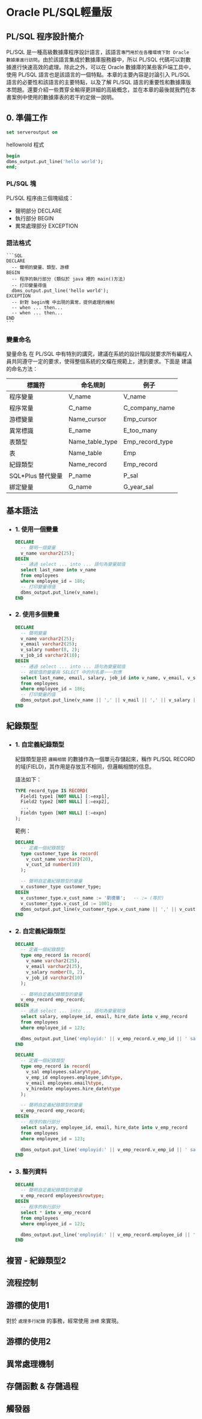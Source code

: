 # Oracle PL/SQL輕量版

## PL/SQL 程序設計簡介
  PL/SQL 是一種高級數據庫程序設計語言，該語言`專門用於在各種環境下對 Oracle 數據庫進行訪問`。由於該語言集成於數據庫服務器中，所以 PL/SQL 代碼可以對數據進行快速高效的處理。除此之外，可以在 Oracle 數據庫的某些客戶端工具中，使用 PL/SQL 語言也是該語言的一個特點。本章的主要內容是討論引入 PL/SQL 語言的必要性和該語言的主要特點，以及了解 PL/SQL 語言的重要性和數據庫版本問題。還要介紹一些貫穿全輸得更詳細的高級概念，並在本章的最後就我們在本書案例中使用的數據庫表的若干約定做一說明。

## 0. 準備工作
  ```SQL
  set serveroutput on
  ```
  hellowrold 程式
  ```SQL
  begin
  dbms_output.put_line('hello world');
  end;
  ```

  ### PL/SQL 塊
  PL/SQL 程序由三個塊組成：
  - 聲明部分 DECLARE
  - 執行部分 BEGIN
  - 異常處理部分 EXCEPTION

  ### 語法格式
    ```SQL
    DECLARE
      -- 聲明的變量、類型、游標
    BEGIN
      -- 程序的執行部分 (類似於 java 裡的 main()方法)
      -- 打印變量得值
      dbms_output.put_line('hello world');
    EXCEPTION
      -- 針對 begin塊 中出現的異常，提供處理的機制
      -- when ... then...
      -- when ... then...
    END
    ```

  ### 變量命名
  變量命名 在 PL/SQL 中有特別的講究，建議在系統的設計階段就要求所有編程人員共同遵守一定的要求，使得整個系統的文檔在規範上，達到要求。下面是 建議的命名方法：

  | 標識符            | 命名規則         | 例子            |
  |------------------|-----------------|-----------------|
  | 程序變量          | V_name          | V_name          |
  | 程序常量          | C_name          | C_company_name  |
  | 游標變量          | Name_cursor     | Emp_cursor      |
  | 異常標識          | E_name          | E_too_many      |
  | 表類型            | Name_table_type | Emp_record_type |
  | 表               | Name_table      | Emp             |
  | 紀錄類型          | Name_record     | Emp_record      |
  | SQL*Plus 替代變量 | P_name          | P_sal           |
  | 綁定變量          | G_name          | G_year_sal      |

## 基本語法
  - ### 1. 使用一個變量
    ```SQL
    DECLARE
      -- 聲明一個變量
      v_name varchar2(25);
    BEGIN
      -- 通過 select ... into ... 語句為變量賦值
      select last_name into v_name
      from employees
      where employee_id = 186;
      -- 打印變量得值
      dbms_output.put_line(v_name);
    END
    ```

  - ### 2. 使用多個變量
    ```SQL
    DECLARE
      -- 聲明變量
      v_name varchar2(25);
      v_email varchar2(25);
      v_salary number(8, 2);
      v_job_id varchar2(10);
    BEGIN
      -- 通過 select ... into ... 語句為變量賦值
      -- 被賦值的變量與 SELECT 中的列名要一一對應
      select last_name, email, salary, job_id into v_name, v_email, v_salary, v_job_id
      from employees
      where employee_id = 186;
      -- 打印變量的值
      dbms_output.put_line(v_name || ',' || v_mail || ',' || v_salary || ',' || v_job_id);
    END
    ```

## 紀錄類型
  - ### 1. 自定義紀錄類型
    紀錄類型是把 `邏輯相關` 的數據作為一個單元存儲起來，稱作 PL/SQL RECORD 的域(FIELD)，其作用是存放互不相同，但邏輯相關的信息。

    語法如下：
    ```SQL
    TYPE record_type IS RECORD(
      Field1 type1 [NOT NULL] [:=exp1],
      Field2 type2 [NOT NULL] [:=exp2],
      ...
      Fieldn typen [NOT NULL] [:=expn]
    );
    ```

    範例：
    ```SQL
    DECLARE
      -- 定義一個紀錄類型
      type customer_type is record(
        v_cust_name varchar2(20),
        v_cust_id number(10)
      );

      -- 聲明自定義紀錄類型的變量
      v_customer_type customer_type;
    BEGIN
      v_customer_type.v_cust_name := '劉德華';   -- := (等於)
      v_customer_type.v_cust_id := 1001;
      dbms_output.put_line(v_customer_type.v_cust_name || ',' || v_customer_type.v_cust_id);
    END
    ```

  - ### 2. 自定義紀錄類型
    ```SQL
    DECLARE
      -- 定義一個紀錄類型
      type emp_record is record(
        v_name varchar2(25),
        v_email varchar2(25),
        v_salary number(8, 2),
        v_job_id varchar2(10)
      );

      -- 聲明自定義紀錄類型的變量
      v_emp_record emp_record;
    BEGIN
      -- 通過 select ... into ... 語句為變量賦值
      select salary, employee_id, email, hire_date into v_emp_record
      from employees
      where employee_id = 123;

      dbms_output.put_line('employid:' || v_emp_record.v_emp_id || ' salary:' || v_emp_record.v_sal || ' email:' || v_emp_record.v_email || ' hire date:' || v_emp_record.v_hiredate)
    END
    ```

















    ```SQL
    DECLARE
      -- 定義一個紀錄類型
      type emp_record is record(
        v_sal employees.salary%type,
        v_emp_id employees.employee_id%type,
        v_email employees.email%type,
        v_hiredate employees.hire_date%type
      );

      -- 聲明自定義紀錄類型的變量
      v_emp_record emp_record;
    BEGIN
      -- 程序的執行部分
      select salary, employee_id, email, hire_date into v_emp_record
      from employees
      where employee_id = 123;

      dbms_output.put_line('employid:' || v_emp_record.v_emp_id || ' salary:' || v_emp_record.v_sal || ' email:' || v_emp_record.v_email || ' hire date:' || v_emp_record.v_hiredate)
    END
    ```

  - ### 3. 整列資料
    ```SQL
    DECLARE
      -- 聲明自定義紀錄類型的變量
      v_emp_record employees%rowtype;
    BEGIN
      -- 程序的執行部分
      select * into v_emp_record
      from employees
      where employee_id = 123;

      dbms_output.put_line('employid:' || v_emp_record.employee_id || ' salary:' || v_emp_record.salary || ' email:' || v_emp_record.email || 'department_id:' || v_emp_record.department_id)
    END
    ```


<!-- 1. pl/sql 基本的語法格式
2. 紀錄類型 type ... is record( , , ,);
3. 流程控制：
  1. 條件判斷
    方式一：if... then elsif then ... else ... end if;
    方式二：case ... when ... then ... end;
  2. 循環結構 (3 種)
    方式一：loop ... exit when ... end loop;
    方式二：while ... loop ... end loop;
    方式三：for i in ... loop ... end loop;
  3. goto、exit
4. 游標的使用 (類似於 java 中的 Iterator )
5. 異常的處理 (三種方式)

6. 會寫一個存儲函數(有返回值)、存儲過程(沒有返回值)
7. 會寫一個觸發器 -->

  <!-- ```SQL
  declare
    -- 聲明一個紀錄類型
    type emp_record is record(
      v_sal employees.salary%type,
      v_email employees.email%type,
      v_hire_date employees.date%type
    );
    -- 定義一個紀錄類型的成員變量
    v_emp_record emp_rocord;
  begin
    -- sql 語句的操作：select ... into ... from ... where ...
    select salary, email, hire_date into v_emp_record
    from employees
    where employee_id = 100;
    -- 打印
    dbms_output.put_line(v_emp_record.v_sal || ',' || v_emp_record.v_mail || ',' || v_emp_record.v_hire_date);
  end
  ``` -->

## 複習 - 紀錄類型2
## 流程控制

## 游標的使用1
  對於 `處理多行紀錄` 的事務，經常使用 `游標` 來實現。

## 游標的使用2

## 異常處理機制

## 存儲函數 & 存儲過程

## 觸發器
